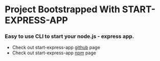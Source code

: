 # Project Bootstrapped With START-EXPRESS-APP

### Easy to use CLI to start your node.js - express app. <br>

- Check out start-express-app [github](https://github.com/draganpodrascanin/start-express-app) page
- Check out start-express-app [npm](https://www.npmjs.com/package/start-express-app) page
